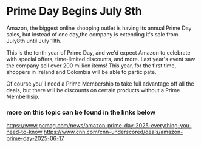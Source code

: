 # Prime Day Begins July 8th

Amazon, the biggest online shooping outlet is having its annual Prime Day sales, but instead of one day,the company is extending it's sale from July8th until July 11th.

This is the tenth year of Prime Day, and we'd expect Amazon to celebrate with special offers, time-limited discounts, and more. Last year's event saw the company sell over 200 million items! This year, for the first time, shoppers in Ireland and Colombia will be able to participate.

Of course you'll need a Prime Membership to take full advantage off all the deals, but there will be discounts on certain products without a Prime Memberhsip.

### more on this topic can be found in the links below

https://www.pcmag.com/news/amazon-prime-day-2025-everything-you-need-to-know
https://www.cnn.com/cnn-underscored/deals/amazon-prime-day-2025-06-17
